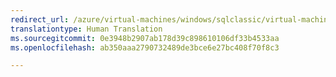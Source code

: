```yaml
---
redirect_url: /azure/virtual-machines/windows/sqlclassic/virtual-machines-windows-classic-ps-sql-create
translationtype: Human Translation
ms.sourcegitcommit: 0e3948b2907ab178d39c898610106df33b4533aa
ms.openlocfilehash: ab350aaa2790732489de3bce6e27bc408f70f8c3

---
```



<!--HONumber=Feb17_HO1-->


